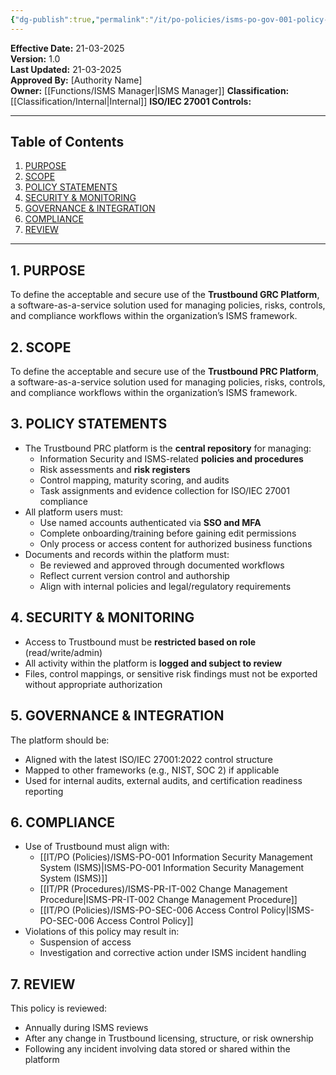 ```yaml
---
{"dg-publish":true,"permalink":"/it/po-policies/isms-po-gov-001-policy-statement-use-of-the-trustbound-grc-platform/","tags":["Governance","trustbound","policy"],"noteIcon":"default"}
---
```


 
**Effective Date:** 21-03-2025  
**Version:** 1.0  
**Last Updated:** 21-03-2025  
**Approved By:** [Authority Name]  
**Owner:** [[Functions/ISMS Manager\|ISMS Manager]]
**Classification:** [[Classification/Internal\|Internal]]
**ISO/IEC 27001 Controls:** 

---
## **Table of Contents**  
1. [PURPOSE](#purpose)  
2. [SCOPE](#scope)  
3. [POLICY STATEMENTS](#policy-statement)  
4. [SECURITY & MONITORING](#security-monitoring)  
5. [GOVERNANCE & INTEGRATION](#governance-integration)  
6. [COMPLIANCE](#compliance)  
7. [REVIEW](#review)  

---

## **1. PURPOSE**  
To define the acceptable and secure use of the **Trustbound GRC Platform**, a software-as-a-service solution used for managing policies, risks, controls, and compliance workflows within the organization’s ISMS framework.
## **2. SCOPE**
To define the acceptable and secure use of the **Trustbound PRC Platform**, a software-as-a-service solution used for managing policies, risks, controls, and compliance workflows within the organization’s ISMS framework.
 
## **3. POLICY STATEMENTS** 
 - The Trustbound PRC platform is the **central repository** for managing:
    - Information Security and ISMS-related **policies and procedures**
    - Risk assessments and **risk registers**
    - Control mapping, maturity scoring, and audits
    - Task assignments and evidence collection for ISO/IEC 27001 compliance
- All platform users must:
    - Use named accounts authenticated via **SSO and MFA**
    - Complete onboarding/training before gaining edit permissions
    - Only process or access content for authorized business functions
- Documents and records within the platform must:
    - Be reviewed and approved through documented workflows
    - Reflect current version control and authorship
    - Align with internal policies and legal/regulatory requirements
## **4. SECURITY & MONITORING**
- Access to Trustbound must be **restricted based on role** (read/write/admin)
- All activity within the platform is **logged and subject to review**
- Files, control mappings, or sensitive risk findings must not be exported without appropriate authorization
## **5. GOVERNANCE & INTEGRATION**  
The platform should be:
- Aligned with the latest ISO/IEC 27001:2022 control structure
- Mapped to other frameworks (e.g., NIST, SOC 2) if applicable
- Used for internal audits, external audits, and certification readiness reporting
## **6. COMPLIANCE**  
- Use of Trustbound must align with:
    - [[IT/PO (Policies)/ISMS-PO-001 Information Security Management System (ISMS)\|ISMS-PO-001 Information Security Management System (ISMS)]]
    - [[IT/PR (Procedures)/ISMS-PR-IT-002 Change Management Procedure\|ISMS-PR-IT-002 Change Management Procedure]]
    - [[IT/PO (Policies)/ISMS-PO-SEC-006 Access Control Policy\|ISMS-PO-SEC-006 Access Control Policy]]
- Violations of this policy may result in:
    - Suspension of access
    - Investigation and corrective action under ISMS incident handling
## **7. REVIEW**  
This policy is reviewed:
- Annually during ISMS reviews
- After any change in Trustbound licensing, structure, or risk ownership
- Following any incident involving data stored or shared within the platform





